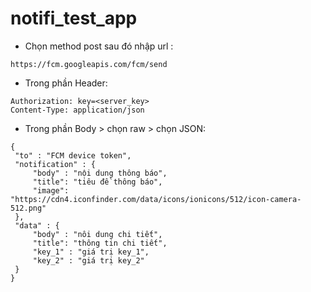 # notifi_test_app

- Chọn method post sau đó nhập url :
```
https://fcm.googleapis.com/fcm/send
```
- Trong phần Header:
```
Authorization: key=<server_key>
Content-Type: application/json
```
- Trong phần Body > chọn raw > chọn JSON:
```
{
 "to" : "FCM device token",
 "notification" : {
     "body" : "nội dung thông báo",
     "title": "tiêu đề thông báo",
     "image": "https://cdn4.iconfinder.com/data/icons/ionicons/512/icon-camera-512.png"
 },
 "data" : {
     "body" : "nôi dung chi tiết",
     "title": "thông tin chi tiết",
     "key_1" : "giá trị key_1",
     "key_2" : "giá trị key_2"
 }
}
```
